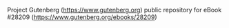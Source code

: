 Project Gutenberg (https://www.gutenberg.org) public repository for eBook #28209 (https://www.gutenberg.org/ebooks/28209)
